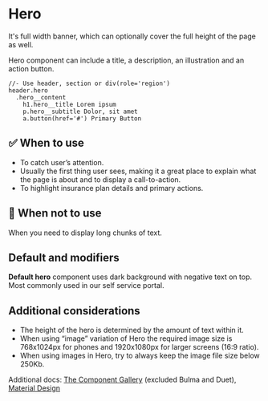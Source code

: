 # Hero

It's full width banner, which can optionally cover the full height of the page as well.

Hero component can include a title, a description, an illustration and an action button.

```pug
//- Use header, section or div(role='region')
header.hero
  .hero__content
    h1.hero__title Lorem ipsum
    p.hero__subtitle Dolor, sit amet
    a.button(href='#') Primary Button
```

## ✅  When to use

- To catch user’s attention.
- Usually the first thing user sees, making it a great place to explain what the page is about and to display a call-to-action.
- To highlight insurance plan details and primary actions.

## 🛑  When not to use

When you need to display long chunks of text.

## Default and modifiers

**Default hero** component uses dark background with negative text on top. Most commonly used in our self service portal.

## Additional considerations

- The height of the hero is determined by the amount of text within it.
- When using “image” variation of Hero the required image size is 768x1024px for phones and 1920x1080px for larger screens (16:9 ratio).
- When using images in Hero, try to always keep the image file size below 250Kb.

Additional docs: [The Component Gallery](https://component.gallery/components/hero/) (excluded Bulma and Duet), [Material Design](https://material.io/design/communication/imagery.html#hero-images)
